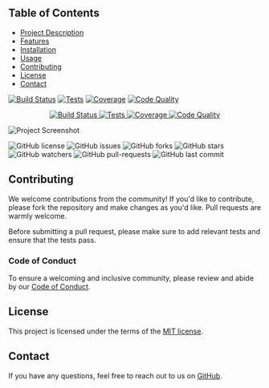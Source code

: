 ## Table of Contents
- [Project Description](#project-description)
- [Features](#features)
- [Installation](#installation)
- [Usage](#usage)
- [Contributing](#contributing)
- [License](#license)
- [Contact](#contact)

[![Build Status](https://github.com/USERID/REPO/workflows/WORKFLOW-FILE-NAME/badge.svg)](https://github.com/USERID/REPO/actions/workflows/WORKFLOW-FILE-NAME.yml)
[![Tests](https://github.com/USERID/REPO/workflows/WORKFLOW-FILE-NAME/badge.svg)](https://github.com/USERID/REPO/actions/workflows/WORKFLOW-FILE-NAME.yml)
[![Coverage](https://codecov.io/gh/USERID/REPO/branch/main/graph/badge.svg)](https://codecov.io/gh/USERID/REPO)
[![Code Quality](https://www.codefactor.io/repository/github/USERID/REPO/badge)](https://www.codefactor.io/repository/github/USERID/REPO)
<p align="center">
  <a href="https://github.com/USERID/REPO/actions/workflows/WORKFLOW-FILE-NAME.yml">
    <img src="https://github.com/USERID/REPO/workflows/WORKFLOW-FILE-NAME/badge.svg" alt="Build Status">
  </a>
  <a href="https://github.com/USERID/REPO/actions/workflows/WORKFLOW-FILE-NAME.yml">
    <img src="https://github.com/USERID/REPO/workflows/WORKFLOW-FILE-NAME/badge.svg" alt="Tests">
  </a>
  <a href="https://codecov.io/gh/USERID/REPO">
    <img src="https://codecov.io/gh/USERID/REPO/branch/main/graph/badge.svg" alt="Coverage">
  </a>
  <a href="https://www.codefactor.io/repository/github/USERID/REPO">
    <img src="https://www.codefactor.io/repository/github/USERID/REPO/badge" alt="Code Quality">
  </a>
</p>



![Project Screenshot](https://ibb.co/DLYjPQ4)


![GitHub license](https://img.shields.io/badge/license-MIT-blue.svg)
![GitHub issues](https://img.shields.io/github/issues/username/repo.svg)
![GitHub forks](https://img.shields.io/github/forks/username/repo.svg)
![GitHub stars](https://img.shields.io/github/stars/username/repo.svg)
![GitHub watchers](https://img.shields.io/github/watchers/username/repo.svg)
![GitHub pull-requests](https://img.shields.io/github/issues-pr/username/repo.svg)
![GitHub last commit](https://img.shields.io/github/last-commit/username/repo.svg)

## Contributing

We welcome contributions from the community! If you'd like to contribute, please fork the repository and make changes as you'd like. Pull requests are warmly welcome.

Before submitting a pull request, please make sure to add relevant tests and ensure that the tests pass.

### Code of Conduct

To ensure a welcoming and inclusive community, please review and abide by our [Code of Conduct](./CODE_OF_CONDUCT.md).

## License

This project is licensed under the terms of the [MIT license](./LICENSE).



## Contact

If you have any questions, feel free to reach out to us on [GitHub](https://github.com/username/repo).

